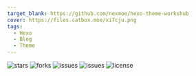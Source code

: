 ```yaml
---
target_blank: https://github.com/nexmoe/hexo-theme-workshub
cover: https://files.catbox.moe/xi7cju.png
tags:
  - Hexo
  - Blog
  - Theme
---
```


![stars](https://img.shields.io/github/stars/nexmoe/hexo-theme-workshub.svg) ![forks](https://img.shields.io/github/forks/nexmoe/hexo-theme-workshub.svg) ![issues](https://img.shields.io/github/issues/nexmoe/hexo-theme-workshub.svg)   ![issues](https://img.shields.io/github/issues-pr/nexmoe/hexo-theme-workshub.svg)   ![license](https://img.shields.io/github/license/nexmoe/hexo-theme-workshub.svg)

<!--more-->

